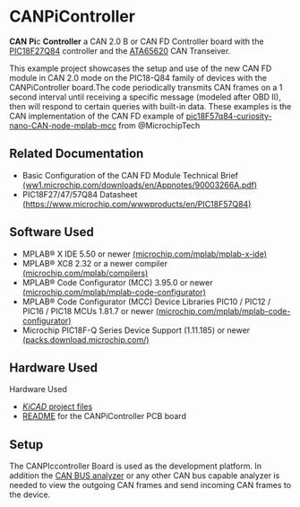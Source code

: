 # CANPiController

**CAN** **Pi**c **Controller** a CAN 2.0 B or CAN FD Controller board with the [PIC18F27Q84](https://www.microchip.com/wwwproducts/en/PIC18F27Q84) controller and the [ATA65620](https://www.microchip.com/wwwproducts/en/ATA6560) CAN Transeiver.


This example project showcases the setup and use of the new CAN FD module in CAN 2.0 mode on the PIC18-Q84 family of devices with the CANPiController board.The code periodically transmits CAN frames on a 1 second interval until receiving a specific message (modeled after OBD II), then will respond to certain queries with built-in data.
These examples is the CAN implementation of the CAN FD example of [pic18F57q84-curiosity-nano-CAN-node-mplab-mcc](https://github.com/microchip-pic-avr-examples/pic18F57q84-curiosity-nano-CAN-node-mplab-mcc) from @MicrochipTech

## Related Documentation

- Basic Configuration of the CAN FD Module Technical Brief [(ww1.microchip.com/downloads/en/Appnotes/90003266A.pdf)](https://ww1.microchip.com/downloads/en/Appnotes/90003266A.pdf)
- PIC18F27/47/57Q84 Datasheet [(https://www.microchip.com/wwwproducts/en/PIC18F57Q84)](https://www.microchip.com/wwwproducts/en/PIC18F57Q84)

## Software Used

- MPLAB® X IDE 5.50 or newer [(microchip.com/mplab/mplab-x-ide)](http://www.microchip.com/mplab/mplab-x-ide)
- MPLAB® XC8 2.32 or a newer compiler [(microchip.com/mplab/compilers)](http://www.microchip.com/mplab/compilers)
- MPLAB® Code Configurator (MCC) 3.95.0 or newer [(microchip.com/mplab/mplab-code-configurator)](https://www.microchip.com/mplab/mplab-code-configurator)
- MPLAB® Code Configurator (MCC) Device Libraries PIC10 / PIC12 / PIC16 / PIC18 MCUs 1.81.7 or newer [(microchip.com/mplab/mplab-code-configurator)](https://www.microchip.com/mplab/mplab-code-configurator)
- Microchip PIC18F-Q Series Device Support (1.11.185) or newer [(packs.download.microchip.com/)](https://packs.download.microchip.com/)


## Hardware Used

Hardware Used

- [*KiCAD* project files](https://github.com/gregorsun/CANPiController/tree/main/KiCAD)
- [README](https://github.com/gregorsun/CANPiController/blob/main/KiCAD/README.md) for the CANPiController PCB board

## Setup

The CANPIccontroller Board is used as the development platform. In addition the [CAN BUS analyzer](https://www.microchip.com/developmenttools/productdetails/apgdt002) or any other CAN bus capable analyzer is needed to view the outgoing CAN frames and send incoming CAN frames to the device.

